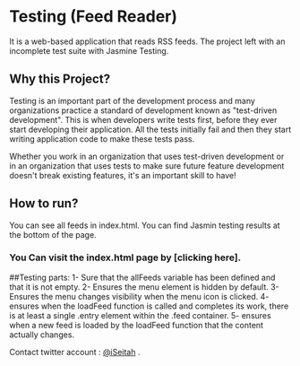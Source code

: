 # Testing (Feed Reader)

It is a web-based application that reads RSS feeds. The project left with an incomplete test suite with Jasmine Testing.


## Why this Project?

Testing is an important part of the development process and many organizations practice a standard of development known as "test-driven development". This is when developers write tests first, before they ever start developing their application. All the tests initially fail and then they start writing application code to make these tests pass.

Whether you work in an organization that uses test-driven development or in an organization that uses tests to make sure future feature development doesn't break existing features, it's an important skill to have!


## How to run?

You can see all feeds in index.html. You can find Jasmin testing results at the bottom of the page.

### You Can visit the index.html page by [clicking here].


##Testing parts:
1- Sure that the allFeeds variable has been defined and that it is not empty.
2- Ensures the menu element is hidden by default.
3- Ensures the menu changes visibility when the menu icon is clicked.
4- ensures when the loadFeed function is called and completes its work, there is at least a single .entry element within the .feed container.
5- ensures when a new feed is loaded by the loadFeed function that the content actually changes.


Contact twitter account : [@iSeitah](https://twitter.com/iSeitah) .

